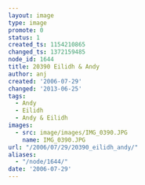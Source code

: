 ```yaml
---
layout: image
type: image
promote: 0
status: 1
created_ts: 1154210865
changed_ts: 1372159485
node_id: 1644
title: 20390 Eilidh & Andy
author: anj
created: '2006-07-29'
changed: '2013-06-25'
tags:
  - Andy
  - Eilidh
  - Andy & Eilidh
images:
  - src: image/images/IMG_0390.JPG
    name: IMG_0390.JPG
url: "/2006/07/29/20390_eilidh_andy/"
aliases:
  - "/node/1644/"
date: '2006-07-29'
---
```


